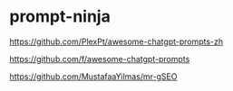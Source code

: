 # prompt-ninja


https://github.com/PlexPt/awesome-chatgpt-prompts-zh 


https://github.com/f/awesome-chatgpt-prompts


https://github.com/MustafaaYilmas/mr-gSEO


